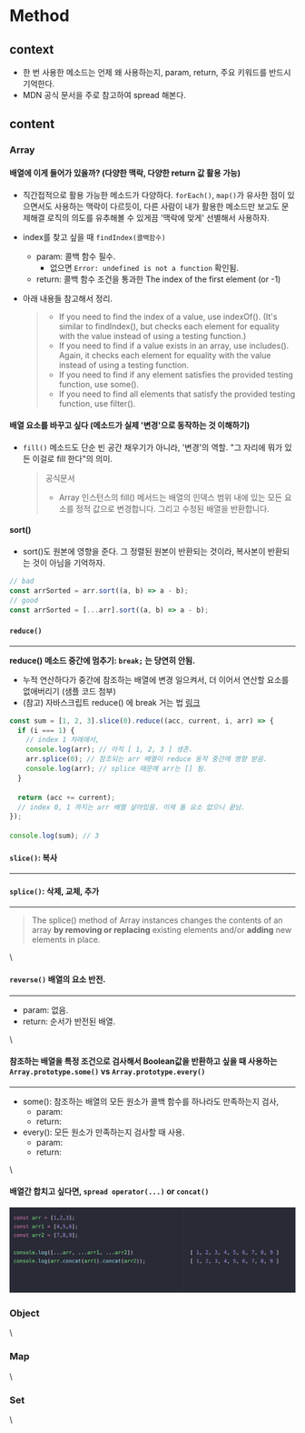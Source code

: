 # Method

## context

* 한 번 사용한 메소드는 언제 왜 사용하는지, param, return, 주요 키워드를 반드시 기억한다.
* MDN 공식 문서을 주로 참고하여 spread 해본다.

## content

### Array

#### 배열에 이게 들어가 있을까? (다양한 맥락, 다양한 return 값 활용 가능)

* 직간접적으로 활용 가능한 메소드가 다양하다. `forEach()`, `map()`가 유사한 점이 있으면서도 사용하는 맥락이 다르듯이, 다른 사람이 내가 활용한 메소드만 보고도 문제해결 로직의 의도를 유추해볼 수 있게끔 '맥락에 맞게' 선별해서 사용하자.
* index를 찾고 싶을 때 `findIndex(콜백함수)`
  * param: 콜백 함수 필수.
    * 없으면 `Error: undefined is not a function` 확인됨.
  * return: 콜백 함수 조건을 통과한 The index of the first element (or -1)
*   아래 내용들 참고해서 정리.

    > * If you need to find the index of a value, use indexOf(). (It's similar to findIndex(), but checks each element for equality with the value instead of using a testing function.)
    > * If you need to find if a value exists in an array, use includes(). Again, it checks each element for equality with the value instead of using a testing function.
    > * If you need to find if any element satisfies the provided testing function, use some().
    > * If you need to find all elements that satisfy the provided testing function, use filter().

#### 배열 요소를 바꾸고 싶다 (메소드가 실제 '변경'으로 동작하는 것 이해하기)

*   `fill()` 메소드도 단순 빈 공간 채우기가 아니라, '변경'의 역할. "그 자리에 뭐가 있든 이걸로 fill 한다"의 의미.

    > 공식문서
    >
    > * Array 인스턴스의 fill() 메서드는 배열의 인덱스 범위 내에 있는 모든 요소를 정적 값으로 변경합니다. 그리고 수정된 배열을 반환합니다.

#### sort()

* sort()도 원본에 영향을 준다. 그 정렬된 원본이 반환되는 것이라, 복사본이 반환되는 것이 아님을 기억하자.

```js
// bad
const arrSorted = arr.sort((a, b) => a - b);
// good
const arrSorted = [...arr].sort((a, b) => a - b);
```

#### `reduce()`

***

**reduce() 메소드 중간에 멈추기: `break;` 는 당연히 안됨.**

* 누적 연산하다가 중간에 참조하는 배열에 변경 일으켜서, 더 이어서 연산할 요소를 없애버리기 (샘플 코드 첨부)
* (참고) 자바스크립트 reduce() 에 break 거는 법 [링크](https://inpa.tistory.com/entry/JS-%F0%9F%9A%80-reduce-break-%ED%95%98%EB%8A%94-%EB%B2%95-How-to-early-break-reduce)

```js
const sum = [1, 2, 3].slice(0).reduce((acc, current, i, arr) => {
  if (i === 1) {
    // index 1 차례에서,
    console.log(arr); // 아직 [ 1, 2, 3 ] 생존.
    arr.splice(0); // 참조되는 arr 배열이 reduce 동작 중간에 영향 받음.
    console.log(arr); // splice 때문에 arr는 [] 됨.
  }

  return (acc += current);
  // index 0, 1 까지는 arr 배열 살아있음. 이제 돌 요소 없으니 끝남.
});

console.log(sum); // 3
```

#### `slice()`: 복사

***

#### `splice()`: 삭제, 교체, 추가

***

> The splice() method of Array instances changes the contents of an array **by removing or replacing** existing elements and/or **adding** new elements in place.

\


#### `reverse()` 배열의 요소 반전.

***

* param: 없음.
* return: 순서가 반전된 배열.

\


#### 참조하는 배열을 특정 조건으로 검사해서 Boolean값을 반환하고 싶을 때 사용하는 `Array.prototype.some()` vs `Array.prototype.every()`

***

* some(): 참조하는 배열의 모든 원소가 콜백 함수를 하나라도 만족하는지 검사,
  * param:
  * return:
* every(): 모든 원소가 만족하는지 검사할 때 사용.
  * param:
  * return:

\


#### 배열간 합치고 싶다면, `spread operator(...)` or `concat()`

![js-method-concat-spread](../assets/js-method-concat-spread.png)

### Object

\


### Map

\


### Set

\
